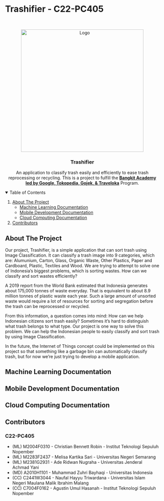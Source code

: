 # Trashifier - C22-PC405

<!-- PROJECT INFORMATION -->
<br />
<p align="center">
  <a href="https://github.com/christianbennett/C22-PC405_Capstone-Project">
    <img src="https://cdn.discordapp.com/attachments/297540129596243969/974302036860489738/TrashifierLogo.png" width='400dp' alt="Logo" >
  </a>

  <h3 align="center">Trashifier</h3>

  <p align="center">
    An application to classify trash easily and efficiently to ease trash reprocessing or recycling. This is a project to fulfill the <a href="https://grow.google/intl/id_id/bangkit/"><strong>Bangkit Academy led by Google, Tokopedia, Gojek, & Traveloka</strong></a> Program.

  </p>
</p>

<!-- TABLE OF CONTENTS -->
<details open="open">
  <summary>Table of Contents</summary>
  <ol>
    <li>
      <a href="#about-the-project">About The Project</a>
      <ul>
        <li><a href="#machine-learning-documentation">Machine Learning Documentation</a></li>
        <li><a href="#mobile-development-documentation">Mobile Development Documentation</a></li>
        <li><a href="#cloud-computing-documentation">Cloud Computing Documentation</a></li>
      </ul>
    </li>
    <li><a href="#contributors">Contributors</a></li>
  </ol>
</details>

<!-- ABOUT THE PROJECT -->

## About The Project

Our project, Trashifier, is a simple application that can sort trash using Image Classification. It can classify a trash image into 9 categories, which are: Alumunium, Carton, Glass, Organic Waste, Other Plastics, Paper and Cardboard, Plastic, Textiles and Wood. We are trying to attempt to solve one of Indonesia’s biggest problems, which is sorting wastes. How can we classify and sort wastes efficiently?

A 2019 report from the World Bank estimated that Indonesia generates about 175,000 tonnes of waste everyday. That is equivalent to about 8.9 million tonnes of plastic waste each year. Such a large amount of unsorted waste would require a lot of resources for sorting and segregation before the trash can be reprocessed or recycled.

From this information, a question comes into mind: How can we help Indonesian citizens sort trash easily? Sometimes it’s hard to distinguish what trash belongs to what type. Our project is one way to solve this problem. We can help the Indonesian people to easily classify and sort trash by using Image Classification.

In the future, the Internet of Things concept could be implemented on this project so that something like a garbage bin can automatically classify trash, but for now we’re just trying to develop a mobile application.

## Machine Learning Documentation

## Mobile Development Documentation

## Cloud Computing Documentation

## Contributors

### C22-PC405

- (ML) M2004F0310 - Christian Bennett Robin - Institut Teknologi Sepuluh Nopember
- (ML) M2283F2437 - Melisa Kartika Sari - Universitas Negeri Semarang
- (ML) M2381G2931 - Ade Ridwan Nugraha - Universitas Jenderal Achmad Yani
- (MD) A2010H1101 - Muhammad Zuhri Bayhaqi - Universitas Indonesia
- (CC) C2441W3044 - Naufal Hayyu Triwardana - Universitas Islam Negeri Maulana Malik Ibrahim Malang
- (CC) C7004F0162 - Agustin Umul Hasanah - Institut Teknologi Sepuluh Nopember

